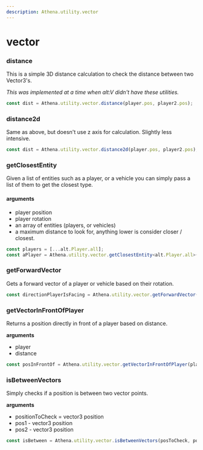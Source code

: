 ```yaml
---
description: Athena.utility.vector
---
```


# vector

### distance

This is a simple 3D distance calculation to check the distance between two Vector3's.&#x20;

_This was implemented at a time when alt:V didn't have these utilities._

```typescript
const dist = Athena.utility.vector.distance(player.pos, player2.pos);
```

### distance2d

Same as above, but doesn't use z axis for calculation. Slightly less intensive.

```typescript
const dist = Athena.utility.vector.distance2d(player.pos, player2.pos);
```

### getClosestEntity

Given a list of entities such as a player, or a vehicle you can simply pass a list of them to get the closest type.

#### arguments

* player position
* player rotation
* an array of entities (players, or vehicles)
* a maximum distance to look for, anything lower is consider closer / closest.

```typescript
const players = [...alt.Player.all];
const aPlayer = Athena.utility.vector.getClosestEntity<alt.Player.all>(player.pos, player.rot, players, 5);
```

### getForwardVector

Gets a forward vector of a player or vehicle based on their rotation.

```typescript
const directionPlayerIsFacing = Athena.utility.vector.getForwardVector(player.rot);
```

### getVectorInFrontOfPlayer

Returns a position directly in front of a player based on distance.

**arguments**

* player
* distance

```typescript
const posInFrontOf = Athena.utility.vector.getVectorInFrontOfPlayer(player, 5); 
```

### isBetweenVectors

Simply checks if a position is between two vector points.

**arguments**

* positionToCheck = vector3 position
* pos1 - vector3 position
* pos2 - vector3 position

```typescript
const isBetween = Athena.utility.vector.isBetweenVectors(posToCheck, pos1, pos2);
```
